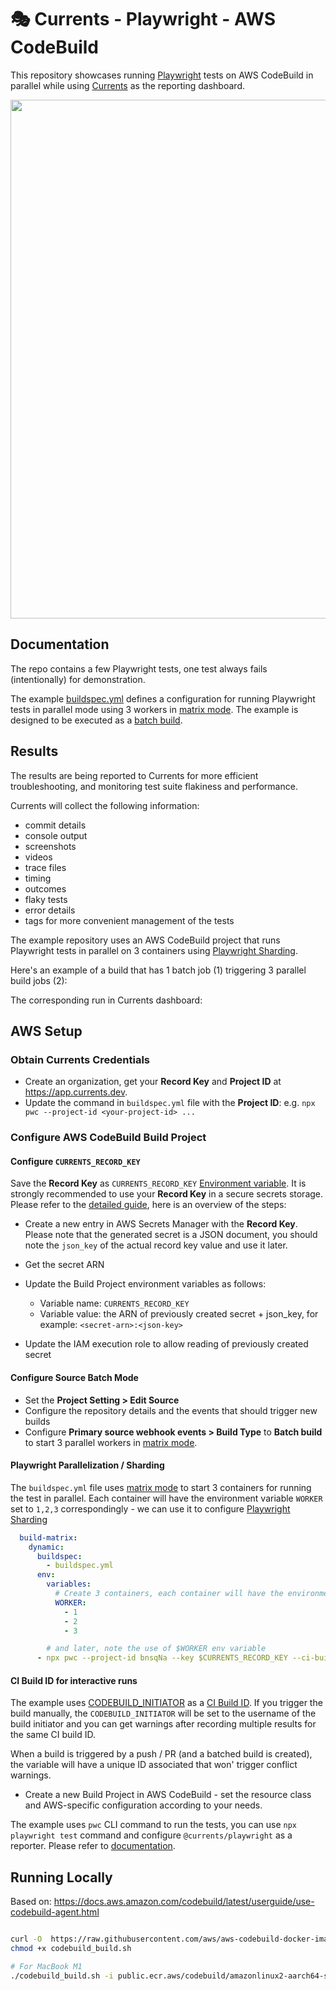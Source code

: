 # 🎭 Currents - Playwright - AWS CodeBuild

This repository showcases running [Playwright](https://playwright.dev/) tests on AWS CodeBuild in parallel while using [Currents](https://currents.dev) as the reporting dashboard.

<p align="center">
  <img width="830" src="https://static.currents.dev/currents-playwright-banner-gh.png" />
</p>

## Documentation

The repo contains a few Playwright tests, one test always fails (intentionally) for demonstration.

The example [buildspec.yml](https://github.com/currents-dev/aws-codebuild-example/blob/main/buildspec.yml) defines a configuration for running Playwright tests in parallel mode using 3 workers in [matrix mode](https://docs.aws.amazon.com/codebuild/latest/userguide/batch-build.html#batch_build_matrix). The example is designed to be executed as a [batch build](https://docs.aws.amazon.com/codebuild/latest/userguide/batch-build.html).

## Results

The results are being reported to Currents for more efficient troubleshooting, and monitoring test suite flakiness and performance.

Currents will collect the following information:

- commit details
- console output
- screenshots
- videos
- trace files
- timing
- outcomes
- flaky tests
- error details
- tags for more convenient management of the tests

The example repository uses an AWS CodeBuild project that runs Playwright tests in parallel on 3 containers using [Playwright Sharding](https://playwright.dev/docs/test-parallel#shard-tests-between-multiple-machines).

Here's an example of a build that has 1 batch job (1) triggering 3 parallel build jobs (2):

The corresponding run in Currents dashboard:

## AWS Setup

### Obtain Currents Credentials

- Create an organization, get your **Record Key** and **Project ID** at https://app.currents.dev.
- Update the command in `buildspec.yml` file with the **Project ID**: e.g. `npx pwc --project-id <your-project-id> ...`

### Configure AWS CodeBuild Build Project

#### Configure `CURRENTS_RECORD_KEY`

Save the **Record Key** as `CURRENTS_RECORD_KEY` [Environment variable](https://docs.aws.amazon.com/codebuild/latest/userguide/change-project-console.html#change-project-console-environment). It is strongly recommended to use your **Record Key** in a secure secrets storage. Please refer to the [detailed guide](https://www.learnaws.org/2022/11/18/aws-codebuild-secrets-manager/), here is an overview of the steps:

- Create a new entry in AWS Secrets Manager with the **Record Key**. Please note that the generated secret is a JSON document, you should note the `json_key` of the actual record key value and use it later.
- Get the secret ARN
- Update the Build Project environment variables as follows:

  - Variable name: `CURRENTS_RECORD_KEY`
  - Variable value: the ARN of previously created secret + json_key, for example: `<secret-arn>:<json-key>`

- Update the IAM execution role to allow reading of previously created secret

#### Configure Source Batch Mode

- Set the **Project Setting > Edit Source**
- Configure the repository details and the events that should trigger new builds
- Configure **Primary source webhook events > Build Type** to **Batch build** to start 3 parallel workers in [matrix mode](https://docs.aws.amazon.com/codebuild/latest/userguide/batch-build).

#### Playwright Parallelization / Sharding

The `buildspec.yml` file uses [matrix mode](https://docs.aws.amazon.com/codebuild/latest/userguide/batch-build) to start 3 containers for running the test in parallel. Each container will have the environment variable `WORKER` set to `1,2,3` correspondingly - we can use it to configure [Playwright Sharding](https://playwright.dev/docs/test-parallel#shard-tests-between-multiple-machines)

```yml
  build-matrix:
    dynamic:
      buildspec:
        - buildspec.yml
      env:
        variables:
          # Create 3 containers, each container will have the environment variable `WORKER` set to `1,2,3`
          WORKER:
            - 1
            - 2
            - 3

        # and later, note the use of $WORKER env variable
      - npx pwc --project-id bnsqNa --key $CURRENTS_RECORD_KEY --ci-build-id $CODEBUILD_INITIATOR --shard $WORKER/3
```

#### CI Build ID for interactive runs

The example uses [CODEBUILD_INITIATOR](https://docs.aws.amazon.com/codebuild/latest/userguide/build-env-ref-env-vars.html) as a [CI Build ID](https://currents.dev/readme/guides/cypress-ci-build-id). If you trigger the build manually, the `CODEBUILD_INITIATOR` will be set to the username of the build initiator and you can get warnings after recording multiple results for the same CI build ID.

When a build is triggered by a push / PR (and a batched build is created), the variable will have a unique ID associated that won' trigger conflict warnings.

- Create a new Build Project in AWS CodeBuild - set the resource class and AWS-specific configuration according to your needs.

The example uses `pwc` CLI command to run the tests, you can use `npx playwright test` command and configure `@currents/playwright` as a reporter. Please refer to [documentation](https://currents.dev/readme/integration-with-playwright/currents-playwright#currents-playwright-reporter).

## Running Locally

Based on: https://docs.aws.amazon.com/codebuild/latest/userguide/use-codebuild-agent.html

```sh

curl -O  https://raw.githubusercontent.com/aws/aws-codebuild-docker-images/master/local_builds/codebuild_build.sh
chmod +x codebuild_build.sh

# For MacBook M1
./codebuild_build.sh -i public.ecr.aws/codebuild/amazonlinux2-aarch64-standard:3.0 -a ./aws-cb  -l public.ecr.aws/codebuild/local-builds:aarch64
```
